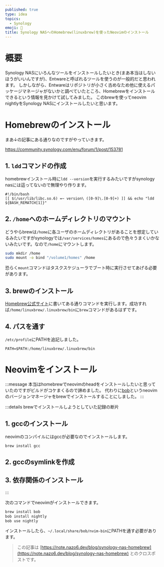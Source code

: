 ```yaml
---
published: true
type: idea
topics:
  - Synology
emoji: 💭
title: Synology NASへのHomebrew(linuxbrew)を使ったNeovimのインストール
---
```


# 概要
Synology NASにいろんなツールをインストールしたいとき(まあ本当はしないほうがいいんですが)、Entwareと呼ばれるツールを使うのが一般的だと思われます。
しかしながら、Entwareはリポジトリが小さく古めなため他に使えるパッケージマネージャがないかと調べていたところ、Homebrewをインストールできるという情報を見かけて試してみました。
このbrewを使ってneovim nightlyをSynology NASにインストールしたいと思います。

# Homebrewのインストール
まあ↓の記事にある通りなのですがやっていきます。

https://community.synology.com/enu/forum/1/post/153781

## 1. `ldd`コマンドの作成
homebrewインストール時に`ldd --version`を実行するみたいですがsynology nasには這ってないので無理やり作ります。
```sh:/usr/bin/ldd
#!/bin/bash  
[[ $(/usr/lib/libc.so.6) =~ version\ ([0-9]\.[0-9]+) ]] && echo "ldd ${BASH_REMATCH[1]}"
```

## 2. `/home`へのホームディレクトリのマウント
どうやらbrewは`/home`に各ユーザのホームディレクトリがあることを想定しているみたいですがsynologyでは`/var/services/homes`にあるので色々うまくいかないみたいです。なので`/home`にマウントします。
```sh
sudo mkdir /home
sudo mount -o bind "/volume1/homes" /home
```
恐らく`mount`コマンドはタスクスケジューラでブート時に実行させてあげる必要があります。

## 3. brewのインストール
[Homebrew公式サイト](https://brew.sh/ja/)に書いてある通りコマンドを実行します。成功すれば`/home/linuxbrew/.linuxbrew/bin`に`brew`コマンドがあるはずです。

## 4. パスを通す
`/etc/profile`にPATHを追記しました。
```sh:/etc/profile
PATH=$PATH:/home/linuxbrew/.linuxbrew/bin
```

# Neovimをインストール

:::message
本当はhomebrewでneovimのheadをインストールしたいと思っていたのですがビルドがコケまくるので諦めました。
代わりに[bob](https://github.com/MordechaiHadad/bob)というneovimのバージョンマネージャをbrewでインストールすることにしました。
:::

:::details brewでインストールしようとしていた記録の断片
## 1. gccのインストール
neovimのコンパイルにはgccが必要なのでインストールします。
```
brew install gcc
```

## 2. gccのsymlinkを作成

## 3. 依存関係のインストール

:::

次のコマンドでneovimがインストールできます。
```sh
brew install bob
bob install nightly
bob use nightly
```
インストールしたら、`~/.local/share/bob/nvim-bin`にPATHを通す必要があります。

> この記事は [https://note.nazo6.dev/blog/synology-nas-homebrew](https://note.nazo6.dev/blog/synology-nas-homebrew) とのクロスポストです。